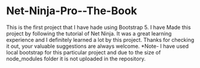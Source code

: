 # Net-Ninja-Pro--The-Book
This is the first project that I have hade using Bootstrap 5.
I have Made this project by following the tutorial of Net Ninja. 
It was a great learning experience and I definitely learned a lot by this project.
Thanks for checking it out, your valuable suggestions are always welcome.
*Note- I have used local bootstrap for this particular project and due to the size of node_modules folder it is not uploaded in the repository.
